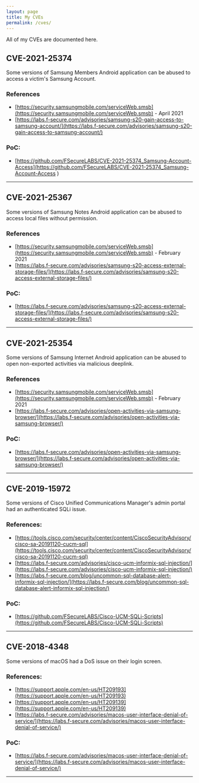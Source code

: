 ```yaml
---
layout: page
title: My CVEs
permalink: /cves/
---
```


All of my CVEs are documented here.

## CVE-2021-25374

Some versions of Samsung Members Android application can be abused to access a victim's Samsung Account.

### References

* [https://security.samsungmobile.com/serviceWeb.smsb](https://security.samsungmobile.com/serviceWeb.smsb) - April 2021
* [https://labs.f-secure.com/advisories/samsung-s20-gain-access-to-samsung-account/](https://labs.f-secure.com/advisories/samsung-s20-gain-access-to-samsung-account/)

### PoC:

* [https://github.com/FSecureLABS/CVE-2021-25374_Samsung-Account-Access](https://github.com/FSecureLABS/CVE-2021-25374_Samsung-Account-Access
)

--------------------------------------------------------

## CVE-2021-25367

Some versions of Samsung Notes Android application can be abused to access local files without permission.

### References

* [https://security.samsungmobile.com/serviceWeb.smsb](https://security.samsungmobile.com/serviceWeb.smsb) - February 2021
* [https://labs.f-secure.com/advisories/samsung-s20-access-external-storage-files/](https://labs.f-secure.com/advisories/samsung-s20-access-external-storage-files/)

### PoC:

* [https://labs.f-secure.com/advisories/samsung-s20-access-external-storage-files/](https://labs.f-secure.com/advisories/samsung-s20-access-external-storage-files/)

--------------------------------------------------------

## CVE-2021-25354

Some versions of Samsung Internet Android application can be abused to open non-exported activities via malicious deeplink.

### References

* [https://security.samsungmobile.com/serviceWeb.smsb](https://security.samsungmobile.com/serviceWeb.smsb) - February 2021
* [https://labs.f-secure.com/advisories/open-activities-via-samsung-browser/](https://labs.f-secure.com/advisories/open-activities-via-samsung-browser/)

### PoC:

* [https://labs.f-secure.com/advisories/open-activities-via-samsung-browser/](https://labs.f-secure.com/advisories/open-activities-via-samsung-browser/)

--------------------------------------------------------

## CVE-2019-15972

Some versions of Cisco Unified Communications Manager's admin portal had an authenticated SQLi issue.

### References:

* [https://tools.cisco.com/security/center/content/CiscoSecurityAdvisory/cisco-sa-20191120-cucm-sql](https://tools.cisco.com/security/center/content/CiscoSecurityAdvisory/cisco-sa-20191120-cucm-sql)
* [https://labs.f-secure.com/advisories/cisco-ucm-informix-sql-injection/](https://labs.f-secure.com/advisories/cisco-ucm-informix-sql-injection/)
* [https://labs.f-secure.com/blog/uncommon-sql-database-alert-informix-sql-injection/](https://labs.f-secure.com/blog/uncommon-sql-database-alert-informix-sql-injection/)

### PoC:

* [https://github.com/FSecureLABS/Cisco-UCM-SQLi-Scripts](https://github.com/FSecureLABS/Cisco-UCM-SQLi-Scripts)

--------------------------------------------------------

## CVE-2018-4348

Some versions of macOS had a DoS issue on their login screen.

### References:

* [https://support.apple.com/en-us/HT209193](https://support.apple.com/en-us/HT209193)
* [https://support.apple.com/en-us/HT209139](https://support.apple.com/en-us/HT209139)
* [https://labs.f-secure.com/advisories/macos-user-interface-denial-of-service/](https://labs.f-secure.com/advisories/macos-user-interface-denial-of-service/)

### PoC:

* [https://labs.f-secure.com/advisories/macos-user-interface-denial-of-service/](https://labs.f-secure.com/advisories/macos-user-interface-denial-of-service/)

--------------------------------------------------------
